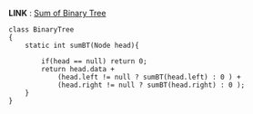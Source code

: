 **LINK** : [Sum of Binary Tree](https://practice.geeksforgeeks.org/problems/sum-of-binary-tree/1)

```
class BinaryTree
{
    static int sumBT(Node head){
    
        if(head == null) return 0;
        return head.data + 
            (head.left != null ? sumBT(head.left) : 0 ) + 
            (head.right != null ? sumBT(head.right) : 0 );
    }
}
```
